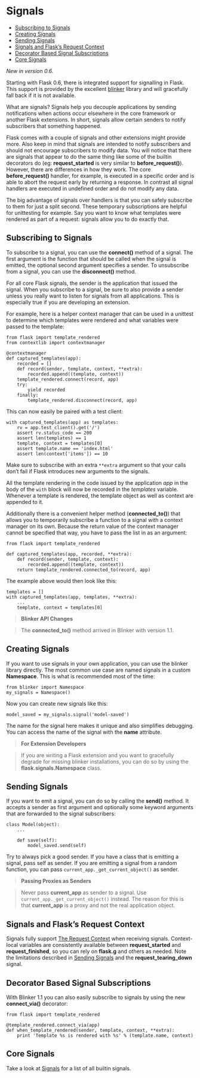 # Signals

- [Subscribing to Signals](#subscribing-to-signals)
- [Creating Signals](#creating-signals)
- [Sending Signals](#sending-signals)
- [Signals and Flask’s Request Context](#signals-and-flask-request-context)
- [Decorator Based Signal Subscriptions](#decorator-based-signal-subscriptions)
- [Core Signals](#core-signals)

*New in version 0.6.*

Starting with Flask 0.6, there is integrated support for signalling in Flask. This support is provided by the excellent [blinker](https://pypi.python.org/pypi/blinker) library and will gracefully fall back if it is not available.

What are signals? Signals help you decouple applications by sending notifications when actions occur elsewhere in the core framework or another Flask extensions. In short, signals allow certain senders to notify subscribers that something happened.

Flask comes with a couple of signals and other extensions might provide more. Also keep in mind that signals are intended to notify subscribers and should not encourage subscribers to modify data. You will notice that there are signals that appear to do the same thing like some of the builtin decorators do (eg: __request_started__ is very similar to __before_request()__). However, there are differences in how they work. The core __before_request()__ handler, for example, is executed in a specific order and is able to abort the request early by returning a response. In contrast all signal handlers are executed in undefined order and do not modify any data.

The big advantage of signals over handlers is that you can safely subscribe to them for just a split second. These temporary subscriptions are helpful for unittesting for example. Say you want to know what templates were rendered as part of a request: signals allow you to do exactly that.

<a name="subscribing-to-signals"></a>
## Subscribing to Signals

To subscribe to a signal, you can use the **connect()** method of a signal. The first argument is the function that should be called when the signal is emitted, the optional second argument specifies a sender. To unsubscribe from a signal, you can use the **disconnect()** method.

For all core Flask signals, the sender is the application that issued the signal. When you subscribe to a signal, be sure to also provide a sender unless you really want to listen for signals from all applications. This is especially true if you are developing an extension.

For example, here is a helper context manager that can be used in a unittest to determine which templates were rendered and what variables were passed to the template:

    from flask import template_rendered
    from contextlib import contextmanager

    @contextmanager
    def captured_templates(app):
        recorded = []
        def record(sender, template, context, **extra):
            recorded.append((template, context))
        template_rendered.connect(record, app)
        try:
            yield recorded
        finally:
            template_rendered.disconnect(record, app)

This can now easily be paired with a test client:

    with captured_templates(app) as templates:
        rv = app.test_client().get('/')
        assert rv.status_code == 200
        assert len(templates) == 1
        template, context = templates[0]
        assert template.name == 'index.html'
        assert len(context['items']) == 10

Make sure to subscribe with an extra `**extra` argument so that your calls don’t fail if Flask introduces new arguments to the signals.

All the template rendering in the code issued by the application *app* in the body of the `with` block will now be recorded in the *templates* variable. Whenever a template is rendered, the template object as well as context are appended to it.

Additionally there is a convenient helper method (**connected_to()**) that allows you to temporarily subscribe a function to a signal with a context manager on its own. Because the return value of the context manager cannot be specified that way, you have to pass the list in as an argument:

    from flask import template_rendered

    def captured_templates(app, recorded, **extra):
        def record(sender, template, context):
            recorded.append((template, context))
        return template_rendered.connected_to(record, app)

The example above would then look like this:

    templates = []
    with captured_templates(app, templates, **extra):
        ...
        template, context = templates[0]

> **Blinker API Changes**

> The **connected_to()** method arrived in Blinker with version 1.1.

<a name="creating-signals"></a>
## Creating Signals

If you want to use signals in your own application, you can use the blinker library directly. The most common use case are named signals in a custom **Namespace**. This is what is recommended most of the time:

    from blinker import Namespace
    my_signals = Namespace()

Now you can create new signals like this:

    model_saved = my_signals.signal('model-saved')

The name for the signal here makes it unique and also simplifies debugging. You can access the name of the signal with the **name** attribute.

> **For Extension Developers**

> If you are writing a Flask extension and you want to gracefully degrade for missing blinker installations, you can do so by using the **flask.signals.Namespace** class.

<a name="sending-signals"></a>
## Sending Signals

If you want to emit a signal, you can do so by calling the **send()** method. It accepts a sender as first argument and optionally some keyword arguments that are forwarded to the signal subscribers:

    class Model(object):
        ...

        def save(self):
            model_saved.send(self)

Try to always pick a good sender. If you have a class that is emitting a signal, pass self as sender. If you are emitting a signal from a random function, you can pass `current_app._get_current_object()` as sender.

> **Passing Proxies as Senders**

> Never pass __current_app__ as sender to a signal. Use `current_app._get_current_object()` instead. The reason for this is that __current_app__ is a proxy and not the real application object.

<a name="signals-and-flask-request-context"></a>
## Signals and Flask’s Request Context

Signals fully support [The Request Context](/docs/{{version}}/request-context) when receiving signals. Context-local variables are consistently available between __request_started__ and __request_finished__, so you can rely on __flask.g__ and others as needed. Note the limitations described in [Sending Signals](#sending-signals) and the __request_tearing_down__ signal.

<a name="decorator-based-signal-subscriptions"></a>
## Decorator Based Signal Subscriptions

With Blinker 1.1 you can also easily subscribe to signals by using the new **connect_via()** decorator:

    from flask import template_rendered

    @template_rendered.connect_via(app)
    def when_template_rendered(sender, template, context, **extra):
        print 'Template %s is rendered with %s' % (template.name, context)

<a name="core-signals"></a>
## Core Signals

Take a look at [Signals](/docs/0.12/api#core-signals-list) for a list of all builtin signals.
